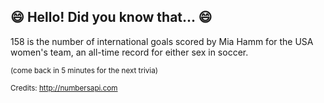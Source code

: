 ## :smile: Hello! Did you know that... :smile:
158 is the number of international goals scored by Mia Hamm for the USA women's team, an all-time record for either sex in soccer.

<sup>(come back in 5 minutes for the next trivia)</sup>


<sup>Credits: http://numbersapi.com</sup>
